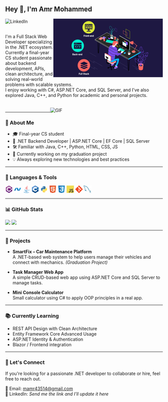 ## Hey 👋, I'm Amr Mohammed

<a href="https://www.linkedin.com/in/your-linkedin-url/" target="_blank">
  <img align="left" alt="LinkedIn" src="https://img.shields.io/badge/LinkedIn-Amr%20Mohammed-blue?logo=linkedin&style=flat" />
</a>
<a href="mailto:mamr43514@gmail.com">
  <img align="right" src="stack-banner.png" alt="Full Stack Developer" width="350"/>
</a>

<br><br>

I'm a Full Stack Web Developer specializing in the .NET ecosystem.  
Currently a final-year CS student passionate about backend development, APIs, clean architecture, and solving real-world problems with scalable systems.  
I enjoy working with C#, ASP.NET Core, and SQL Server, and I’ve also explored Java, C++, and Python for academic and personal projects.

<br>

<img align="right" alt="GIF" src="https://raw.githubusercontent.com/rahul-jha98/rahul-jha98/main/techstack.gif" width="360px"/>

---

### 🧠 About Me
- 🎓 Final-year CS student
- 🧩 .NET Backend Developer | ASP.NET Core | EF Core | SQL Server
- 🛠️ Familiar with Java, C++, Python, HTML, CSS, JS
- 🚀 Currently working on my graduation project
- 💡 Always exploring new technologies and best practices

---

### 🧰 Languages & Tools

<p align="left">
  <img src="https://raw.githubusercontent.com/devicons/devicon/master/icons/csharp/csharp-original.svg" width="24px" title="C#"/>
  <img src="https://raw.githubusercontent.com/devicons/devicon/master/icons/dot-net/dot-net-original.svg" width="24px" title=".NET"/>
  <img src="https://raw.githubusercontent.com/devicons/devicon/master/icons/java/java-original.svg" width="24px" title="Java"/>
  <img src="https://raw.githubusercontent.com/devicons/devicon/master/icons/cplusplus/cplusplus-original.svg" width="24px" title="C++"/>
  <img src="https://raw.githubusercontent.com/devicons/devicon/master/icons/python/python-original.svg" width="24px" title="Python"/>
  <img src="https://raw.githubusercontent.com/devicons/devicon/master/icons/html5/html5-original.svg" width="24px" title="HTML"/>
  <img src="https://raw.githubusercontent.com/devicons/devicon/master/icons/css3/css3-original.svg" width="24px" title="CSS"/>
  <img src="https://raw.githubusercontent.com/devicons/devicon/master/icons/javascript/javascript-original.svg" width="24px" title="JavaScript"/>
  <img src="https://raw.githubusercontent.com/devicons/devicon/master/icons/git/git-original.svg" width="24px" title="Git"/>
  <img src="https://raw.githubusercontent.com/devicons/devicon/master/icons/mysql/mysql-original.svg" width="24px" title="SQL Server"/>
</p>

---

### 📊 GitHub Stats

<p>
  <img src="https://github-readme-stats.vercel.app/api?username=amrmohamed&show_icons=true&theme=default" width="48%"/>
  <img src="https://github-readme-stats.vercel.app/api/top-langs/?username=amrmohamed&layout=compact&theme=default" width="48%"/>
</p>

---

### 🚀 Projects

- **SmartFix – Car Maintenance Platform**  
  A .NET-based web system to help users manage their vehicles and connect with mechanics. *(Graduation Project)*

- **Task Manager Web App**  
  A simple CRUD-based web app using ASP.NET Core and SQL Server to manage tasks.

- **Mini Console Calculator**  
  Small calculator using C# to apply OOP principles in a real app.

---

### 📚 Currently Learning
- REST API Design with Clean Architecture
- Entity Framework Core Advanced Usage
- ASP.NET Identity & Authentication
- Blazor / Frontend integration

---

### 💬 Let's Connect

If you're looking for a passionate .NET developer to collaborate or hire, feel free to reach out.

📧 Email: [mamr43514@gmail.com](mailto:mamr43514@gmail.com)  
🔗 LinkedIn: *Send me the link and I’ll update it here*

